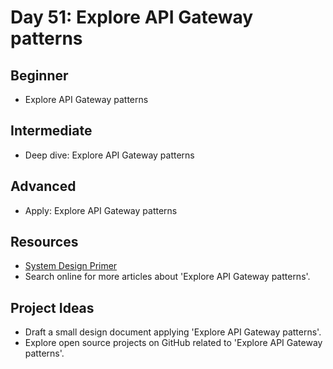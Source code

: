 # Day 51: Explore API Gateway patterns

## Beginner
- Explore API Gateway patterns

## Intermediate
- Deep dive: Explore API Gateway patterns

## Advanced
- Apply: Explore API Gateway patterns

## Resources
- [System Design Primer](https://github.com/donnemartin/system-design-primer/search?q=Explore+API+Gateway+patterns)
- Search online for more articles about 'Explore API Gateway patterns'.

## Project Ideas
- Draft a small design document applying 'Explore API Gateway patterns'.
- Explore open source projects on GitHub related to 'Explore API Gateway patterns'.
